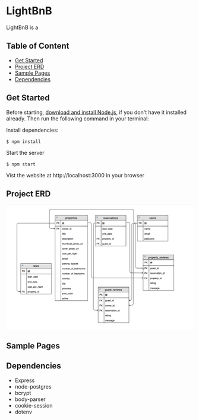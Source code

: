 # LightBnB

LightBnB is a 

## Table of Content
- [Get Started](#get-started)
- [Project ERD](#project-erd)
- [Sample Pages](#sample-pages)
- [Dependencies](#dependencies)

## Get Started
Before starting, [download and install Node.js](https://nodejs.org/en/download/), if you don't have it installed already. Then run the following command in your terminal:

Install dependencies:  
```
$ npm install
```

Start the server  
```
$ npm start
```
Vist the website at http://localhost:3000 in your browser

## Project ERD
![ERD](/docs/erd.png)

## Sample Pages

## Dependencies
- Express
- node-postgres
- bcrypt
- body-parser
- cookie-session
- dotenv